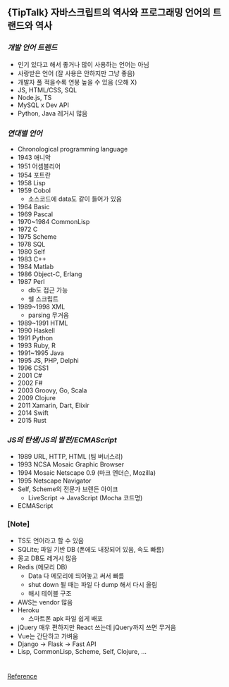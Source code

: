 ## {TipTalk} 자바스크립트의 역사와 프로그래밍 언어의 트랜드와 역사

### _개발 언어 트렌드_

- 인기 있다고 해서 좋거나 많이 사용하는 언어는 아님
- 사랑받은 언어 (잘 사용은 안하지만 그냥 좋음)
- 개발자 풀 적을수록 연봉 높을 수 있음 (오해 X)
- JS, HTML/CSS, SQL
- Node.js, TS
- MySQL x Dev API
- Python, Java 레거시 많음

### _연대별 언어_

- Chronological programming language
- 1943 애니악
- 1951 어셈블리어
- 1954 포트란
- 1958 Lisp
- 1959 Cobol
  - 소스코드에 data도 같이 들어가 있음
- 1964 Basic
- 1969 Pascal
- 1970~1984 CommonLisp
- 1972 C
- 1975 Scheme
- 1978 SQL
- 1980 Self
- 1983 C++
- 1984 Matlab
- 1986 Object-C, Erlang
- 1987 Perl
  - db도 접근 가능
  - 쉘 스크립트
- 1989~1998 XML
  - parsing 무거움
- 1989~1991 HTML
- 1990 Haskell
- 1991 Python
- 1993 Ruby, R
- 1991~1995 Java
- 1995 JS, PHP, Delphi
- 1996 CSS1
- 2001 C#
- 2002 F#
- 2003 Groovy, Go, Scala
- 2009 Clojure
- 2011 Xamarin, Dart, Elixir
- 2014 Swift
- 2015 Rust

### _JS의 탄생/JS의 발전/ECMAScript_

- 1989 URL, HTTP, HTML (팀 버너스리)
- 1993 NCSA Mosaic Graphic Browser
- 1994 Mosaic Netscape 0.9 (마크 엔더슨, Mozilla)
- 1995 Netscape Navigator
- Self, Scheme의 전문가 브렌든 아이크
  - LiveScript -> JavaScript (Mocha 코드명)
- ECMAScript

### [Note]

- TS도 언어라고 할 수 있음
- SQLite; 파일 기반 DB (폰에도 내장되어 있음, 속도 빠름)
- 몽고 DB도 레거시 많음
- Redis (메모리 DB)
  - Data 다 메모리에 띄어놓고 써서 빠름
  - shut down 될 때는 파일 다 dump 해서 다시 올림
  - 해시 테이블 구조
- AWS는 vendor 많음
- Heroku
  - 스마트폰 apk 파일 쉽게 배포
- jQuery 매우 편하지만 React 쓰는데 jQuery까지 쓰면 무거움
- Vue는 간단하고 가벼움
- Django -> Flask -> Fast API
- Lisp, CommonLisp, Scheme, Self, Clojure, ...

#

[Reference](https://www.youtube.com/watch?v=Vi_-ePAGYF8&list=PLEOnZ6GeucBULV2avLOeBb442o1FkSXRk&index=5)
